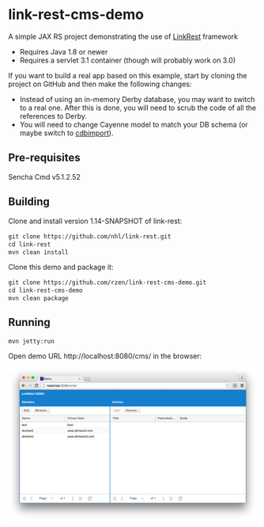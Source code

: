 # link-rest-cms-demo
A simple JAX RS project demonstrating the use of [LinkRest](https://github.com/nhl/link-rest) framework

* Requires Java 1.8 or newer
* Requires a servlet 3.1 container (though will probably work on 3.0) 

If you want to build a real app based on this example, start by cloning the project on GitHub and then make the following changes:

* Instead of using an in-memory Derby database, you may want to switch to a real one. After this is done, you will need to scrub the code of all the references to Derby.
* You will need to change Cayenne model to match your DB schema (or maybe switch to [cdbimport](http://cayenne.apache.org/docs/3.1/cayenne-guide/including-cayenne-in-project.html#maven-projects)).

## Pre-requisites

Sencha Cmd v5.1.2.52

## Building

Clone and install version 1.14-SNAPSHOT of link-rest:

    git clone https://github.com/nhl/link-rest.git
    cd link-rest
    mvn clean install

Clone this demo and package it:

    git clone https://github.com/rzen/link-rest-cms-demo.git
    cd link-rest-cms-demo
    mvn clean package

## Running

    mvn jetty:run

Open demo URL http://localhost:8080/cms/ in the browser:

![](https://raw.githubusercontent.com/rzen/link-rest-cms-demo/master/demo.png)